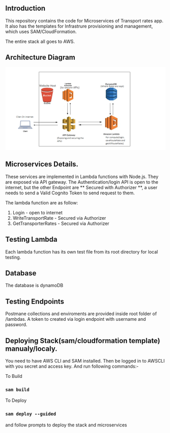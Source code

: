 ## Introduction

This repository contains the code for Microservices of Transport rates app. It also has the templates for Infrastrure provisioning and management, which uses SAM/CloudFormation. 

The entire stack all goes to AWS.

## Architecture Diagram

![design](architecture.png)

## Microservices Details.

These services are implemented in Lambda functions with Node.js. They are exposed via API gateway. The Authentication/login API is open to the internet, but the other Endpoint are ** Secured with Authorizer **, a user needs to send a Valid Cognito Token to send request to them.

The lambda function are as follow: 

1. Login - open to internet
2. WriteTransportRate - Secured via Authorizer
3. GetTransporterRates - Secured via Authorizer

## Testing Lambda
Each lambda function has its own test file from its root directory for local testing.

## Database
The database is dynamoDB

## Testing Endpoints

Postmane collections and enviroments are provided inside root folder of /lambdas. A token to created via login endpoint with username and password.

## Deploying Stack(sam/cloudformation template) manualy/localy.

You need to have AWS CLI and SAM installed. Then be logged in to AWSCLI with you secret and access key. And run following commands:-

To Build
### `sam build`

To Deploy
### `sam deploy --guided`
and follow prompts to deploy the stack and microservices
